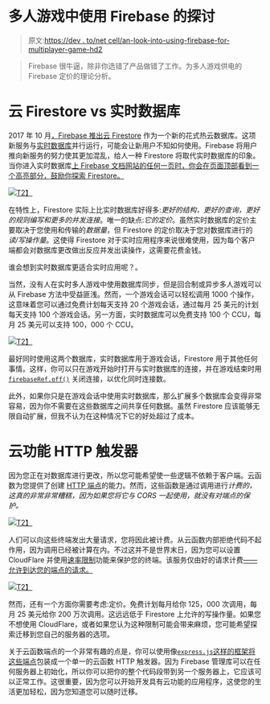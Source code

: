 # 多人游戏中使用 Firebase 的探讨

> 原文:[https://dev . to/net cell/an-look-into-using-firebase-for-multiplayer-game-hd2](https://dev.to/netcell/an-look-into-using-firebase-for-multiplayer-game-hd2)

> Firebase 很牛逼，除非你选错了产品做错了工作。为多人游戏供电的 Firebase 定价的理论分析。

# [](#cloud-firestore-vs-realtime-database)云 Firestore vs 实时数据库

2017 年 10 月[，Firebase 推出](https://firebase.googleblog.com/2017/10/introducing-cloud-firestore.html)[云 Firestore](https://firebase.google.com/products/firestore/) 作为一个新的花式热云数据库。这项新服务与[实时数据库](https://firebase.google.com/products/realtime-database/)并行运行，可能会让新用户不知如何使用。Firebase 将用户推向新服务的努力使其更加混乱，给人一种 Firestore 将取代实时数据库的印象。当你进入实时数据库[上 Firebase 文档网站的任何一页时，你会在页面顶部看到一个高亮部分，鼓励你探索 Firestore。](https://firebase.google.com/docs/database/)

[![](../Images/95148d26a36b8164150c04639d52f997.png)T2】](/assets/img/firestore-promo-docs.jpg)

在特性上，Firestore 实际上比实时数据库好得多:*更好的结构，更好的查询，更好的规则编写和更多的并发连接*。唯一的缺点:*它的定价*。虽然实时数据库的定价主要取决于您使用和传输的*数据量*，但 Firestore 的定价取决于您对数据库进行的*读/写操作量*。这使得 Firestore 对于实时应用程序来说很难使用，因为每个客户端都会对数据库更改做出反应并发出读操作，这需要花费金钱。

谁会想到实时数据库更适合实时应用呢？。

当然，没有人在实时多人游戏中使用数据库同步，但是回合制或异步多人游戏可以从 Firebase 方法中受益匪浅。然而，一个游戏会话可以轻松调用 1000 个操作，这意味着您可以通过免费计划每天支持 20 个游戏会话，通过每月 25 美元的计划每天支持 100 个游戏会话。另一方面，实时数据库可以免费支持 100 个 CCU，每月 25 美元可以支持 100，000 个 CCU。

[![](../Images/f6ffb3a0fc2a8b1897fb2520ff71177e.png)T2】](/assets/img/firebase-database-plans.jpg)

最好同时使用这两个数据库，实时数据库用于游戏会话，Firestore 用于其他任何事情。这样，你可以只在游戏开始时打开与实时数据库的连接，并在游戏结束时用 [`firebaseRef.off()`](https://stackoverflow.com/questions/40186819/firebase-web-close-connection-to-the-realtime-database) 关闭连接，以优化同时连接数。

此外，如果你只是在游戏会话中使用实时数据库，那么扩展多个数据库会变得非常容易，因为你不需要在这些数据库之间共享任何数据。虽然 Firestore 应该能够无限自动扩展，但我不认为在这种情况下它的好处超过了成本。

# [](#cloud-functions-http-triggers)云功能 HTTP 触发器

因为您正在对数据库进行更改，所以您可能希望使一些逻辑不依赖于客户端。云函数为您提供了创建 [HTTP 端点](https://cloud.google.com/functions/docs/calling/http)的能力。然而，这些函数是通过调用进行*计费的，这真的非常非常糟糕，因为如果您将它与 CORS 一起使用，就没有对端点的保护。*

[![](../Images/127b12a724fa27a089bc60775cf8aa60.png)T2】](/assets/img/cloud-function-pricing.jpg)

人们可以向这些终端发出大量请求，您将因此被计费。从云函数内部拒绝代码不起作用，因为调用已经被计算在内。不过这并不是世界末日，因为您可以设置 CloudFlare 并使用[速率限制](https://www.cloudflare.com/rate-limiting/)功能来保护您的终端。该服务仅由好的请求计费[——允许到达您的端点的请求。](https://support.cloudflare.com/hc/en-us/articles/115000272247-Billing-for-Cloudflare-Rate-Limiting)

[![](../Images/ddc6f6a6c79ff627b0af285f53544146.png)T2】](/assets/img/cloudfare-rate-limit-pricing.jpg)

然而，还有一个方面你需要考虑:定价。免费计划每月给你 125，000 次调用，每月 25 美元给你 200 万次调用。这远远低于 Firestore 上允许的写操作量。如果您不想使用 CloudFlare，或者如果您认为这种限制可能会带来麻烦，您可能希望探索迁移到您自己的服务器的选项。

关于云函数端点的一个非常有趣的点是，你可以使用像[`express.js`](https://expressjs.com/)[这样的框架将这些端点](https://firebase.google.com/docs/functions/http-events#using_existing_express_apps)包装成一个单一的云函数 HTTP 触发器。因为 Firebase 管理库可以在任何服务器上初始化，所以你可以把你的整个代码段带到另一个服务器上，它应该可以正常工作。这很重要，因为您可以开始开发具有云功能的应用程序，这使您的生活更加轻松，因为您知道您可以随时迁移。